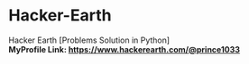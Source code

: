 # Hacker-Earth
Hacker Earth [Problems Solution in Python] <br>
<b>MyProfile Link: https://www.hackerearth.com/@prince1033</b>

